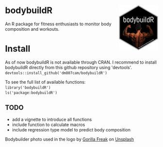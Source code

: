# bodybuildR <img src="man/figures/logo.png" align="right" />
 An R package for fitness enthusiasts to monitor body composition and workouts.

# Install
As of now bodybuildR is not available through CRAN. 
I recommend to install bodybuildR directly from this github repository using 'devtools'.
```devtools::install_github('dm807cam/bodybuildR')```

To see the full list of available functions:</br>
```library('bodybuildR')```</br>
```ls('package:bodybuildR')```</br>

## TODO
- add a vignette to introduce all functions
- include function to calculate macros
- include regression type model to predict body composition


Bodybuilder photo used in the logo by <a href="https://unsplash.com/@gorillafreak?utm_source=unsplash&utm_medium=referral&utm_content=creditCopyText">Gorilla Freak</a> on <a href="https://unsplash.com/s/photos/bodybuilding?utm_source=unsplash&utm_medium=referral&utm_content=creditCopyText">Unsplash</a>
  
